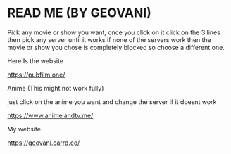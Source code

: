 # READ ME (BY GEOVANI)

Pick any movie or show you want, once you click on it click on the 3 lines then pick any server until it works if none of the servers work then the movie or show you chose is completely blocked so choose a different one.

Here Is the website

https://pubfilm.one/

Anime (This might not work fully)

just click on the anime you want and change the server if it doesnt work

https://www.animelandtv.me/

My website 

https://geovani.carrd.co/

